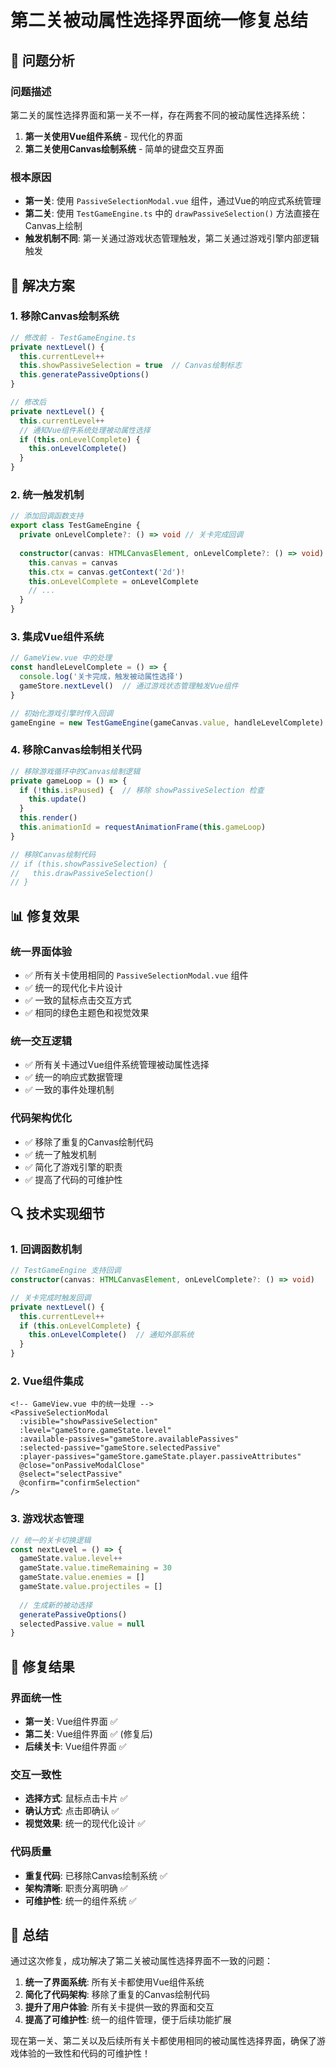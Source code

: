 # 第二关被动属性选择界面统一修复总结

## 🎯 问题分析

### 问题描述
第二关的属性选择界面和第一关不一样，存在两套不同的被动属性选择系统：

1. **第一关使用Vue组件系统** - 现代化的界面
2. **第二关使用Canvas绘制系统** - 简单的键盘交互界面

### 根本原因
- **第一关**: 使用 `PassiveSelectionModal.vue` 组件，通过Vue的响应式系统管理
- **第二关**: 使用 `TestGameEngine.ts` 中的 `drawPassiveSelection()` 方法直接在Canvas上绘制
- **触发机制不同**: 第一关通过游戏状态管理触发，第二关通过游戏引擎内部逻辑触发

## 🔧 解决方案

### 1. 移除Canvas绘制系统
```typescript
// 修改前 - TestGameEngine.ts
private nextLevel() {
  this.currentLevel++
  this.showPassiveSelection = true  // Canvas绘制标志
  this.generatePassiveOptions()
}

// 修改后
private nextLevel() {
  this.currentLevel++
  // 通知Vue组件系统处理被动属性选择
  if (this.onLevelComplete) {
    this.onLevelComplete()
  }
}
```

### 2. 统一触发机制
```typescript
// 添加回调函数支持
export class TestGameEngine {
  private onLevelComplete?: () => void // 关卡完成回调
  
  constructor(canvas: HTMLCanvasElement, onLevelComplete?: () => void) {
    this.canvas = canvas
    this.ctx = canvas.getContext('2d')!
    this.onLevelComplete = onLevelComplete
    // ...
  }
}
```

### 3. 集成Vue组件系统
```typescript
// GameView.vue 中的处理
const handleLevelComplete = () => {
  console.log('关卡完成，触发被动属性选择')
  gameStore.nextLevel()  // 通过游戏状态管理触发Vue组件
}

// 初始化游戏引擎时传入回调
gameEngine = new TestGameEngine(gameCanvas.value, handleLevelComplete)
```

### 4. 移除Canvas绘制相关代码
```typescript
// 移除游戏循环中的Canvas绘制逻辑
private gameLoop = () => {
  if (!this.isPaused) {  // 移除 showPassiveSelection 检查
    this.update()
  }
  this.render()
  this.animationId = requestAnimationFrame(this.gameLoop)
}

// 移除Canvas绘制代码
// if (this.showPassiveSelection) {
//   this.drawPassiveSelection()
// }
```

## 📊 修复效果

### 统一界面体验
- ✅ 所有关卡使用相同的 `PassiveSelectionModal.vue` 组件
- ✅ 统一的现代化卡片设计
- ✅ 一致的鼠标点击交互方式
- ✅ 相同的绿色主题色和视觉效果

### 统一交互逻辑
- ✅ 所有关卡通过Vue组件系统管理被动属性选择
- ✅ 统一的响应式数据管理
- ✅ 一致的事件处理机制

### 代码架构优化
- ✅ 移除了重复的Canvas绘制代码
- ✅ 统一了触发机制
- ✅ 简化了游戏引擎的职责
- ✅ 提高了代码的可维护性

## 🔍 技术实现细节

### 1. 回调函数机制
```typescript
// TestGameEngine 支持回调
constructor(canvas: HTMLCanvasElement, onLevelComplete?: () => void)

// 关卡完成时触发回调
private nextLevel() {
  this.currentLevel++
  if (this.onLevelComplete) {
    this.onLevelComplete()  // 通知外部系统
  }
}
```

### 2. Vue组件集成
```vue
<!-- GameView.vue 中的统一处理 -->
<PassiveSelectionModal
  :visible="showPassiveSelection"
  :level="gameStore.gameState.level"
  :available-passives="gameStore.availablePassives"
  :selected-passive="gameStore.selectedPassive"
  :player-passives="gameStore.gameState.player.passiveAttributes"
  @close="onPassiveModalClose"
  @select="selectPassive"
  @confirm="confirmSelection"
/>
```

### 3. 游戏状态管理
```typescript
// 统一的关卡切换逻辑
const nextLevel = () => {
  gameState.value.level++
  gameState.value.timeRemaining = 30
  gameState.value.enemies = []
  gameState.value.projectiles = []
  
  // 生成新的被动选择
  generatePassiveOptions()
  selectedPassive.value = null
}
```

## 🎯 修复结果

### 界面统一性
- **第一关**: Vue组件界面 ✅
- **第二关**: Vue组件界面 ✅ (修复后)
- **后续关卡**: Vue组件界面 ✅

### 交互一致性
- **选择方式**: 鼠标点击卡片 ✅
- **确认方式**: 点击即确认 ✅
- **视觉效果**: 统一的现代化设计 ✅

### 代码质量
- **重复代码**: 已移除Canvas绘制系统 ✅
- **架构清晰**: 职责分离明确 ✅
- **可维护性**: 统一的组件系统 ✅

## 📝 总结

通过这次修复，成功解决了第二关被动属性选择界面不一致的问题：

1. **统一了界面系统**: 所有关卡都使用Vue组件系统
2. **简化了代码架构**: 移除了重复的Canvas绘制代码
3. **提升了用户体验**: 所有关卡提供一致的界面和交互
4. **提高了可维护性**: 统一的组件管理，便于后续功能扩展

现在第一关、第二关以及后续所有关卡都使用相同的被动属性选择界面，确保了游戏体验的一致性和代码的可维护性！
